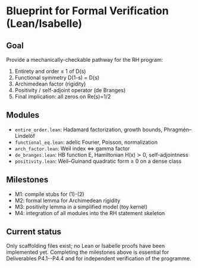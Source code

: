 # Blueprint for Formal Verification (Lean/Isabelle)

## Goal
Provide a mechanically-checkable pathway for the RH program:
1) Entirety and order ≤ 1 of D(s)
2) Functional symmetry D(1-s) = D(s)
3) Archimedean factor (rigidity)
4) Positivity / self-adjoint operator (de Branges)
5) Final implication: all zeros on Re(s)=1/2

## Modules
- `entire_order.lean`: Hadamard factorization, growth bounds, Phragmén–Lindelöf
- `functional_eq.lean`: adelic Fourier, Poisson, normalization
- `arch_factor.lean`: Weil index ⇔ gamma factor
- `de_branges.lean`: HB function E, Hamiltonian H(x) ≻ 0, self-adjointness
- `positivity.lean`: Weil–Guinand quadratic form ≥ 0 on a dense class

## Milestones
- M1: compile stubs for (1)-(2)
- M2: formal lemma for Archimedean rigidity
- M3: positivity lemma in a simplified model (toy kernel)
- M4: integration of all modules into the RH statement skeleton

## Current status

Only scaffolding files exist; no Lean or Isabelle proofs have been implemented
yet.  Completing the milestones above is essential for Deliverables P4.1--P4.4
and for independent verification of the programme.
